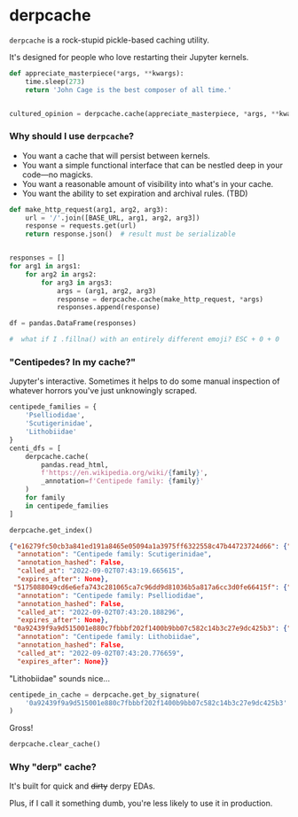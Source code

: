 # derpcache

`derpcache` is a rock-stupid pickle-based caching utility.

It's designed for people who love restarting their Jupyter kernels.

```python
def appreciate_masterpiece(*args, **kwargs):
    time.sleep(273)
    return 'John Cage is the best composer of all time.'


cultured_opinion = derpcache.cache(appreciate_masterpiece, *args, **kwargs)
```

### Why should I use `derpcache`?

- You want a cache that will persist between kernels.
- You want a simple functional interface that can be nestled deep in your code—no magicks.
- You want a reasonable amount of visibility into what's in your cache.
- You want the ability to set expiration and archival rules. (TBD)

```python
def make_http_request(arg1, arg2, arg3):
    url = '/'.join([BASE_URL, arg1, arg2, arg3])
    response = requests.get(url)
    return response.json()  # result must be serializable


responses = []
for arg1 in args1:
    for arg2 in args2:
        for arg3 in args3:
            args = (arg1, arg2, arg3)
            response = derpcache.cache(make_http_request, *args)
            responses.append(response)

df = pandas.DataFrame(responses)

#  what if I .fillna() with an entirely different emoji? ESC + 0 + 0
```

### "Centipedes? In my cache?"

Jupyter's interactive.  Sometimes it helps to do some manual inspection of whatever horrors you've just unknowingly scraped.

```python
centipede_families = {
    'Pselliodidae',
    'Scutigerinidae',
    'Lithobiidae'
}
centi_dfs = [
    derpcache.cache(
        pandas.read_html,
        f'https://en.wikipedia.org/wiki/{family}',
        _annotation=f'Centipede family: {family}'
    )
    for family
    in centipede_families
]

derpcache.get_index()
```

```json
{"e16279fc50cb3a841ed191a8465e05094a1a3975ff6322558c47b44723724d66": {"function": "read_html",
  "annotation": "Centipede family: Scutigerinidae",
  "annotation_hashed": False,
  "called_at": "2022-09-02T07:43:19.665615",
  "expires_after": None},
 "5175088049cd6e6efa743c281065ca7c96dd9d81036b5a817a6cc3d0fe66415f": {"function": "read_html",
  "annotation": "Centipede family: Pselliodidae",
  "annotation_hashed": False,
  "called_at": "2022-09-02T07:43:20.188296",
  "expires_after": None},
 "0a92439f9a9d515001e880c7fbbbf202f1400b9bb07c582c14b3c27e9dc425b3": {"function": "read_html",
  "annotation": "Centipede family: Lithobiidae",
  "annotation_hashed": False,
  "called_at": "2022-09-02T07:43:20.776659",
  "expires_after": None}}
```

"Lithobiidae" sounds nice...

```python
centipede_in_cache = derpcache.get_by_signature(
    '0a92439f9a9d515001e880c7fbbbf202f1400b9bb07c582c14b3c27e9dc425b3'
)
```

Gross!

```python
derpcache.clear_cache()
```

### Why "derp" cache?

It's built for quick and ~~dirty~~ derpy EDAs.

Plus, if I call it something dumb, you're less likely to use it in production.
